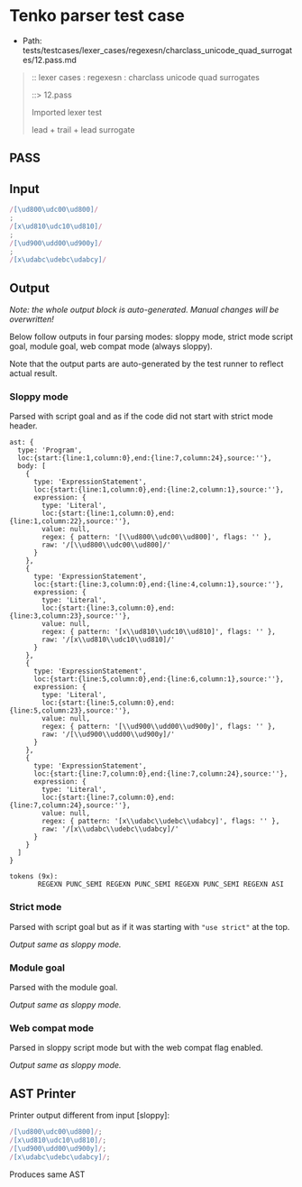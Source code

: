# Tenko parser test case

- Path: tests/testcases/lexer_cases/regexesn/charclass_unicode_quad_surrogates/12.pass.md

> :: lexer cases : regexesn : charclass unicode quad surrogates
>
> ::> 12.pass
>
> Imported lexer test
>
> lead + trail + lead surrogate

## PASS

## Input

`````js
/[\ud800\udc00\ud800]/
;
/[x\ud810\udc10\ud810]/
;
/[\ud900\udd00\ud900y]/
;
/[x\udabc\udebc\udabcy]/
`````

## Output

_Note: the whole output block is auto-generated. Manual changes will be overwritten!_

Below follow outputs in four parsing modes: sloppy mode, strict mode script goal, module goal, web compat mode (always sloppy).

Note that the output parts are auto-generated by the test runner to reflect actual result.

### Sloppy mode

Parsed with script goal and as if the code did not start with strict mode header.

`````
ast: {
  type: 'Program',
  loc:{start:{line:1,column:0},end:{line:7,column:24},source:''},
  body: [
    {
      type: 'ExpressionStatement',
      loc:{start:{line:1,column:0},end:{line:2,column:1},source:''},
      expression: {
        type: 'Literal',
        loc:{start:{line:1,column:0},end:{line:1,column:22},source:''},
        value: null,
        regex: { pattern: '[\\ud800\\udc00\\ud800]', flags: '' },
        raw: '/[\\ud800\\udc00\\ud800]/'
      }
    },
    {
      type: 'ExpressionStatement',
      loc:{start:{line:3,column:0},end:{line:4,column:1},source:''},
      expression: {
        type: 'Literal',
        loc:{start:{line:3,column:0},end:{line:3,column:23},source:''},
        value: null,
        regex: { pattern: '[x\\ud810\\udc10\\ud810]', flags: '' },
        raw: '/[x\\ud810\\udc10\\ud810]/'
      }
    },
    {
      type: 'ExpressionStatement',
      loc:{start:{line:5,column:0},end:{line:6,column:1},source:''},
      expression: {
        type: 'Literal',
        loc:{start:{line:5,column:0},end:{line:5,column:23},source:''},
        value: null,
        regex: { pattern: '[\\ud900\\udd00\\ud900y]', flags: '' },
        raw: '/[\\ud900\\udd00\\ud900y]/'
      }
    },
    {
      type: 'ExpressionStatement',
      loc:{start:{line:7,column:0},end:{line:7,column:24},source:''},
      expression: {
        type: 'Literal',
        loc:{start:{line:7,column:0},end:{line:7,column:24},source:''},
        value: null,
        regex: { pattern: '[x\\udabc\\udebc\\udabcy]', flags: '' },
        raw: '/[x\\udabc\\udebc\\udabcy]/'
      }
    }
  ]
}

tokens (9x):
       REGEXN PUNC_SEMI REGEXN PUNC_SEMI REGEXN PUNC_SEMI REGEXN ASI
`````

### Strict mode

Parsed with script goal but as if it was starting with `"use strict"` at the top.

_Output same as sloppy mode._

### Module goal

Parsed with the module goal.

_Output same as sloppy mode._

### Web compat mode

Parsed in sloppy script mode but with the web compat flag enabled.

_Output same as sloppy mode._

## AST Printer

Printer output different from input [sloppy]:

````js
/[\ud800\udc00\ud800]/;
/[x\ud810\udc10\ud810]/;
/[\ud900\udd00\ud900y]/;
/[x\udabc\udebc\udabcy]/;
````

Produces same AST
